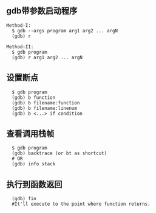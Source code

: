 ## gdb带参数启动程序
```
Method-I:
  $ gdb --args program arg1 arg2 ... argN  
  (gdb) r

Method-II:
  $ gdb program  
  (gdb) r arg1 arg2 ... argN
```

## 设置断点
```
  $ gdb program  
  (gdb) b function
  (gdb) b filename:function
  (gdb) b filename:linenum
  (gdb) b <...> if condition
```

## 查看调用栈帧
```
  $ gdb program  
  (gdb) backtrace (or bt as shortcut)
  # OR
  (gdb) info stack
```

## 执行到函数返回
```
  (gdb) fin
  #It'll execute to the point where function returns.
```
